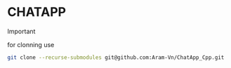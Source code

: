 # CHATAPP

> [!IMPORTANT]
> 
> for clonning use
>```bash
> git clone --recurse-submodules git@github.com:Aram-Vn/ChatApp_Cpp.git 
>